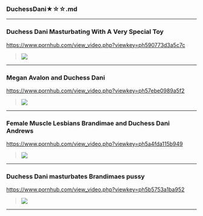 ### DuchessDani★☆☆.md
---
### Duchess Dani Masturbating With A Very Special Toy
https://www.pornhub.com/view_video.php?viewkey=ph590773d3a5c7c
>![](https://ci.phncdn.com/videos/201705/01/115048041/original/(m=ecuKGgaaaa)(mh=5fbae-BBjHL0DdAV)8.jpg)
---
### Megan Avalon and Duchess Dani
https://www.pornhub.com/view_video.php?viewkey=ph57ebe0989a5f2
>![](https://ci.phncdn.com/videos/201609/28/90990901/original/(m=ecuKGgaaaa)(mh=3zCNj745CnzK32Tu)7.jpg)
---
### Female Muscle Lesbians Brandimae and Duchess Dani Andrews
https://www.pornhub.com/view_video.php?viewkey=ph5a4fda115b949
>![](https://ci.phncdn.com/videos/201801/05/148736502/original/(m=ecuKGgaaaa)(mh=F1AquuIve3lWZYAj)10.jpg)
---
### Duchess Dani masturbates Brandimaes pussy
https://www.pornhub.com/view_video.php?viewkey=ph5b5753a1ba952
>![](https://ci.phncdn.com/videos/201807/24/175835071/original/(m=ecuKGgaaaa)(mh=1DQaKZarsPTqtBKe)9.jpg)
---
